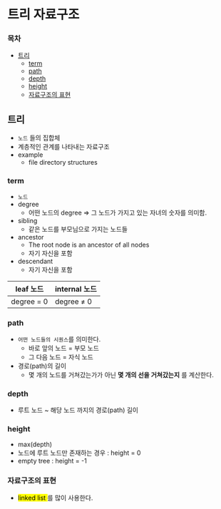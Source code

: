 # 트리 자료구조


### 목차
- [트리](#트리)
	+ [term](#term)
	+ [path](#path)
	+ [depth](#depth)
	+ [height](#height)
	+ [자료구조의 표현](#자료구조의-표현)
  

  
  
## 트리

- `노드` 들의 집합체
- 계층적인 관계를 나타내는 자료구조
- example
    - file directory structures
  
### term

- `노드`
- degree
    - 어떤 노드의 degree ⇒ 그 노드가 가지고 있는 자녀의 숫자를 의미함.
- sibling
    - 같은 노드를 부모님으로 가지는 노드들
- ancestor
    - The root node is an ancestor of all nodes
    - 자기 자신을 포함
- descendant
    - 자기 자신을 포함

| leaf 노드  | internal 노드 |
| --- | --- |
| degree = 0  | degree ≠ 0 |
  
### path

- `어떤 노드들의 시퀀스`를 의미한다.
    - 바로 앞의 노드 = 부모 노드
    - 그 다음 노드 = 자식 노드
- 경로(path)의 길이
    - 몇 개의 노드를 거쳐갔는가가 아닌 __몇 개의 선을 거쳐갔는지__ 를 계산한다.
      
  
### depth
  
- 루트 노드 ~ 해당 노드 까지의 경로(path) 길이
  
### height
  
- max(depth)
- 노드에 루트 노드만 존재하는 경우 : height = 0
- empty tree : height = -1
  
### 자료구조의 표현

- <mark> linked list </mark>를 많이 사용한다.
